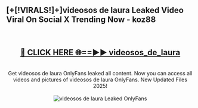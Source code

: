 <h2>[+[!VIRALS!]+]videosos de laura Leaked Video Viral On Social X Trending Now - koz88</h2>
<br>
<div align="center">
<h2><a href="https://libra.edu.pl?videosos_de_laura" rel="nofollow">🔴 CLICK HERE 🌐==►► videosos_de_laura</a></h2>
<br>
Get videosos de laura OnlyFans leaked all content. Now you can access all videos and pictures of videosos de laura OnlyFans. New Updated Files 2025!
<br>
<br>
<a href="https://libra.edu.pl?videosos_de_laura" rel="nofollow" data-target="animated-image.originalLink"><img src="https://i.ibb.co.com/WyWwxjT/player-gif2.gif" alt="videosos de laura Leaked OnlyFans" style="max-width: 100%; display: inline-block;" data-target="animated-image.originalImage"></a>
</div>
<br>